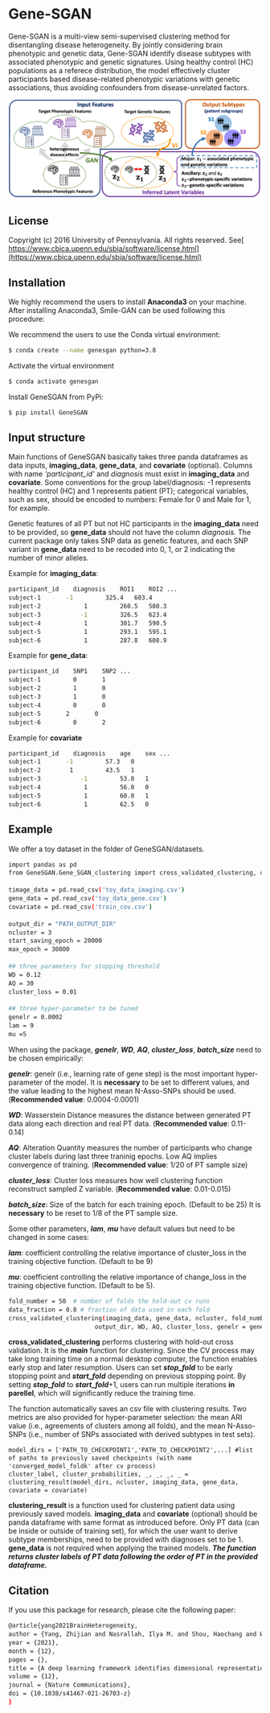 # Gene-SGAN
Gene-SGAN is a multi-view semi-supervised clustering method for disentangling disease heterogeneity. By jointly considering brain phenotypic and genetic data, Gene-SGAN identify disease subtypes with associated phenotypic and genetic signatures. Using healthy control (HC) populations as a referece distribution, the model effectively cluster participants based disease-related phenotypic variations with genetic associations, thus avoiding confounders from disease-unrelated factors.


![image info](./datasets/Gene-SGAN.png)

## License
Copyright (c) 2016 University of Pennsylvania. All rights reserved. See[ https://www.cbica.upenn.edu/sbia/software/license.html](https://www.cbica.upenn.edu/sbia/software/license.html)

## Installation
We highly recommend the users to install **Anaconda3** on your machine. After installing Anaconda3, Smile-GAN can be used following this procedure:

We recommend the users to use the Conda virtual environment:

```bash
$ conda create --name genesgan python=3.8
```
Activate the virtual environment

```bash
$ conda activate genesgan
```
Install GeneSGAN from PyPi:

```bash
$ pip install GeneSGAN
```



## Input structure
Main functions of GeneSGAN basically takes three panda dataframes as data inputs, **imaging_data**, **gene_data**, and **covariate** (optional). Columns with name *'participant_id'* and *diagnosis* must exist in **imaging_data** and **covariate**. Some conventions for the group label/diagnosis: -1 represents healthy control (HC) and 1 represents patient (PT); categorical variables, such as sex, should be encoded to numbers: Female for 0 and Male for 1, for example. 

Genetic features of all PT but not HC participants in the **imaging_data** need to be provided, so **gene_data** should not have the column *diagnosis*.
The current package only takes SNP data as genetic features, and each SNP variant in **gene_data** need to be recoded into 0, 1, or 2 indicating the number of minor alleles. 

Example for **imaging_data**:

```bash
participant_id    diagnosis    ROI1    ROI2 ...
subject-1	    -1         325.4   603.4
subject-2            1         260.5   580.3
subject-3           -1         326.5   623.4
subject-4            1         301.7   590.5
subject-5            1	       293.1   595.1
subject-6            1         287.8   608.9
```
Example for **gene_data**:

```bash
participant_id    SNP1    SNP2 ...
subject-1         0       1
subject-2         1       0
subject-3         1       0
subject-4         0       0
subject-5	    2       0
subject-6         0       2
```

Example for **covariate**

```bash
participant_id    diagnosis    age    sex ...
subject-1	    -1         57.3   0
subject-2 	     1         43.5   1
subject-3           -1         53.8   1
subject-4            1         56.0   0
subject-5            1	       60.0   1
subject-6            1         62.5   0
```

## Example
We offer a toy dataset in the folder of GeneSGAN/datasets.

```bash
import pandas as pd
from GeneSGAN.Gene_SGAN_clustering import cross_validated_clustering, clustering_result

timage_data = pd.read_csv('toy_data_imaging.csv')
gene_data = pd.read_csv('toy_data_gene.csv')
covariate = pd.read_csv('train_cov.csv')

output_dir = "PATH_OUTPUT_DIR"
ncluster = 3
start_saving_epoch = 20000
max_epoch = 30000

## three parameters for stopping threshold
WD = 0.12
AQ = 30
cluster_loss = 0.01

## three hyper-parameter to be tuned
genelr = 0.0002
lam = 9
mu =5
```

When using the package, ***genelr***, ***WD***, ***AQ***, ***cluster\_loss***, ***batch\_size*** need to be chosen empirically:

***genelr***: genelr (i.e., learning rate of gene step) is the most important hyper-parameter of the model. It is **necessary** to be set to different values, and the value leading to the highest mean N-Asso-SNPs should be used. (**Recommended value**: 0.0004-0.0001)

***WD***: Wasserstein Distance measures the distance between generated PT data along each direction and real PT data. (**Recommended value**: 0.11-0.14)

***AQ***: Alteration Quantity measures the number of participants who change cluster labels during last three traninig epochs. Low AQ implies convergence of training. (**Recommended value**: 1/20 of PT sample size)

***cluster\_loss***: Cluster loss measures how well clustering function reconstruct sampled Z variable. (**Recommended value**: 0.01-0.015)

***batch\_size***: Size of the batch for each training epoch. (Default to be 25) It is **necessary** to be reset to 1/8 of the PT sample size.

Some other parameters, ***lam***, ***mu*** have default values but need to be changed in some cases:

***lam***: coefficient controlling the relative importance of cluster\_loss in the training objective function. (Default to be 9) 

***mu***: coefficient controlling the relative importance of change\_loss in the training objective function. (Default to be 5).


```bash				    
fold_number = 50  # number of folds the hold-out cv runs
data_fraction = 0.8 # fraction of data used in each fold
cross_validated_clustering(imaging_data, gene_data, ncluster, fold_number, data_fraction, start_saving_epoch, max_epoch,\
					    output_dir, WD, AQ, cluster_loss, genelr = genelr, lam = lam, mu = mu, covariate=covariate)
```

**cross\_validated\_clustering** performs clustering with hold-out cross validation. It is the ***main*** function for clustering. Since the CV process may take long training time on a normal desktop computer, the function enables early stop and later resumption. Users can set ***stop\_fold*** to be early stopping point and ***start\_fold*** depending on previous stopping point. By setting ***stop\_fold*** to ***start\_fold***+1, users can run multiple iterations **in parellel**, which will significantly reduce the training time.

The function automatically saves an csv file with clustering results. Two metrics are also provided for hyper-parameter selection: the mean ARI value (i.e., agreements of clusters among all folds), and the mean N-Asso-SNPs (i.e., number of SNPs associated with derived subtypes in test sets).

```					    
model_dirs = ['PATH_TO_CHECKPOINT1','PATH_TO_CHECKPOINT2',...] #list of paths to previously saved checkpoints (with name 'converged_model_foldk' after cv process)
cluster_label, cluster_probabilities, _, _, _, _ = clustering_result(model_dirs, ncluster, imaging_data, gene_data, covariate = covariate)
```
**clustering\_result** is a function used for clustering patient data using previously saved models. **imaging_data** and **covariate** (optional) should be panda dataframe with same format as introduced before. Only PT data (can be inside or outside of training set), for which the user want to derive subtype memberships, need to be provided with diagnoses set to be 1. **gene_data** is not required when applying the trained models. ***The function returns cluster labels of PT data following the order of PT in the provided dataframe.***


## Citation
If you use this package for research, please cite the following paper:


```bash
@article{yang2021BrainHeterogeneity,
author = {Yang, Zhijian and Nasrallah, Ilya M. and Shou, Haochang and Wen, Junhao and Doshi, Jimit and Habes, Mohamad and Erus, Guray and Abdulkadir, Ahmed and Resnick, Susan M. and Albert, Marilyn S. and Maruff, Paul and Fripp, Jurgen and Morris, John C. and Wolk, David A. and Davatzikos, Christos and {iSTAGING Consortium} and {Baltimore Longitudinal Study of Aging (BLSA)} and {Alzheimer’s Disease Neuroimaging Initiative (ADNI)}},
year = {2021},
month = {12},
pages = {},
title = {A deep learning framework identifies dimensional representations of Alzheimer’s Disease from brain structure},
volume = {12},
journal = {Nature Communications},
doi = {10.1038/s41467-021-26703-z}
}
```


